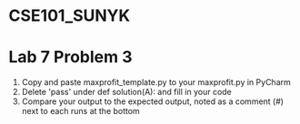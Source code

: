 # CSE101_SUNYK
# Lab 7 Problem 3

1. Copy and paste maxprofit_template.py to your maxprofit.py in PyCharm
2. Delete 'pass' under def solution(A): and fill in your code
3. Compare your output to the expected output, noted as a comment (#) next to each runs at the bottom

